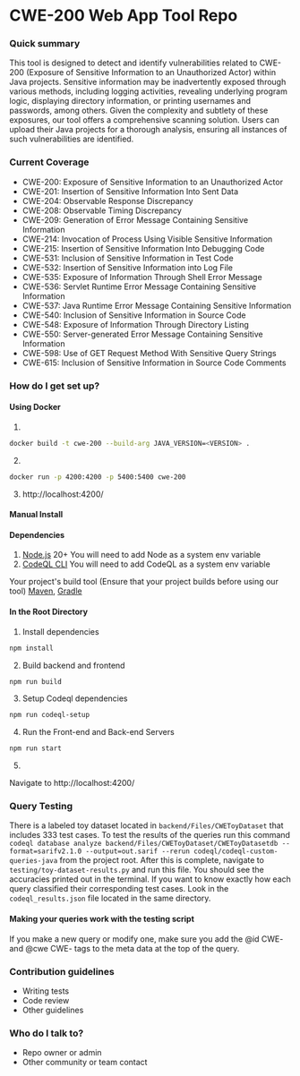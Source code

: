 # CWE-200 Web App Tool Repo #

### Quick summary ###

This tool is designed to detect and identify vulnerabilities related to CWE-200 (Exposure of Sensitive Information to an Unauthorized Actor) within Java projects. 
Sensitive information may be inadvertently exposed through various methods, including logging activities, revealing underlying program logic, displaying directory information, 
or printing usernames and passwords, among others. Given the complexity and subtlety of these exposures, our tool offers a comprehensive scanning solution. 
Users can upload their Java projects for a thorough analysis, ensuring all instances of such vulnerabilities are identified.

### Current Coverage ###

- CWE-200: Exposure of Sensitive Information to an Unauthorized Actor
- CWE-201: Insertion of Sensitive Information Into Sent Data
- CWE-204: Observable Response Discrepancy
- CWE-208: Observable Timing Discrepancy
- CWE-209: Generation of Error Message Containing Sensitive Information
- CWE-214: Invocation of Process Using Visible Sensitive Information
- CWE-215: Insertion of Sensitive Information Into Debugging Code
- CWE-531: Inclusion of Sensitive Information in Test Code
- CWE-532: Insertion of Sensitive Information into Log File
- CWE-535: Exposure of Information Through Shell Error Message
- CWE-536: Servlet Runtime Error Message Containing Sensitive Information
- CWE-537: Java Runtime Error Message Containing Sensitive Information
- CWE-540: Inclusion of Sensitive Information in Source Code
- CWE-548: Exposure of Information Through Directory Listing
- CWE-550: Server-generated Error Message Containing Sensitive Information
- CWE-598: Use of GET Request Method With Sensitive Query Strings
- CWE-615: Inclusion of Sensitive Information in Source Code Comments

### How do I get set up? ###

#### Using Docker
1. 
```bash
docker build -t cwe-200 --build-arg JAVA_VERSION=<VERSION> . 
``` 
2. 
```bash
docker run -p 4200:4200 -p 5400:5400 cwe-200
```
3. http://localhost:4200/

#### Manual Install

#### Dependencies
1. [Node.js](https://nodejs.org/en?ref=altcademy.com) 20+ You will need to add Node as a system env variable
2. [CodeQL CLI](https://github.com/github/codeql-cli-binaries/releases) You will need to add CodeQL as a system env variable

Your project's build tool (Ensure that your project builds before using our tool)
[Maven](https://maven.apache.org/install.html), [Gradle](https://gradle.org/)

#### In the Root Directory

1. Install dependencies
```bash 
npm install
```

2. Build backend and frontend
```bash
npm run build
```

3. Setup Codeql dependencies 
```bash
npm run codeql-setup
```

4. Run the Front-end and Back-end Servers
```bash
npm run start
```
5. 
Navigate to http://localhost:4200/

### Query Testing ###
There is a labeled toy dataset located in `backend/Files/CWEToyDataset` that includes 333 test cases.
To test the results of the queries run this command `codeql database analyze backend/Files/CWEToyDataset/CWEToyDatasetdb --format=sarifv2.1.0 --output=out.sarif --rerun codeql/codeql-custom-queries-java` from the project root. 
After this is complete, navigate to `testing/toy-dataset-results.py` and run this file. You should see the accuracies printed out in the terminal. 
If you want to know exactly how each query classified their corresponding test cases. Look in the `codeql_results.json` file located in the same directory.

#### Making your queries work with the testing script ####
If you make a new query or modify one, make sure you add the @id CWE-<NUMBER> and @cwe CWE-<NUMBER> tags to the meta data at the top of the query.

### Contribution guidelines ###

* Writing tests
* Code review
* Other guidelines

### Who do I talk to? ###

* Repo owner or admin
* Other community or team contact
